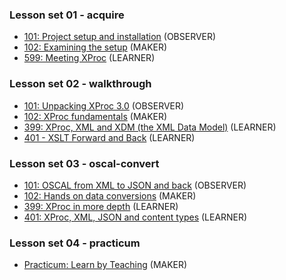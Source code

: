 


### Lesson set 01 - acquire

* [101: Project setup and installation](Lesson01/acquire_101.md) (OBSERVER)
* [102: Examining the setup](Lesson01/acquire_102.md) (MAKER)
* [599: Meeting XProc](Lesson01/acquire_599.md) (LEARNER)

### Lesson set 02 - walkthrough

* [101: Unpacking XProc 3.0](Lesson02/walkthrough_101.md) (OBSERVER)
* [102: XProc fundamentals](Lesson02/walkthrough_102.md) (MAKER)
* [399: XProc, XML and XDM  (the XML Data Model)](Lesson02/walkthrough_399.md) (LEARNER)
* [401 - XSLT Forward and Back](Lesson02/walkthrough_401.md) (LEARNER)

### Lesson set 03 - oscal-convert

* [101: OSCAL from XML to JSON and back](Lesson03/oscal-convert_101.md) (OBSERVER)
* [102: Hands on data conversions](Lesson03/oscal-convert_102.md) (MAKER)
* [399: XProc in more depth](Lesson03/oscal-convert_399.md) (LEARNER)
* [401: XProc, XML, JSON and content types](Lesson03/oscal-convert_401.md) (LEARNER)

### Lesson set 04 - practicum

* [Practicum: Learn by Teaching](Lesson04/practicum_219.md) (MAKER)
